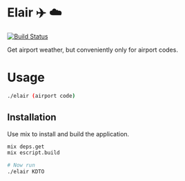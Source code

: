 # Elair :airplane: :cloud:
[![Build Status](https://travis-ci.org/mattmatters/elair.svg?branch=master)](https://travis-ci.org/mattmatters/elair)

Get airport weather, but conveniently only for airport codes.

# Usage

```sh
./elair (airport code)
```

## Installation

Use mix to install and build the application.
```sh
mix deps.get
mix escript.build

# Now run
./elair KDTO
```
